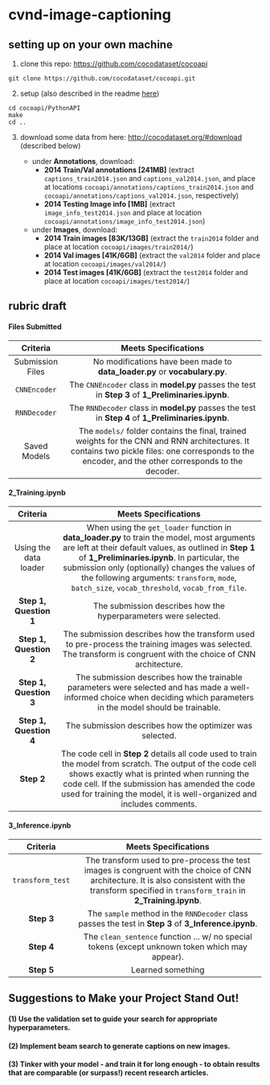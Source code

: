 # cvnd-image-captioning

## setting up on your own machine

1. clone this repo: https://github.com/cocodataset/cocoapi
```
git clone https://github.com/cocodataset/cocoapi.git
```

2. setup (also described in the readme [here](https://github.com/cocodataset/cocoapi))
```
cd cocoapi/PythonAPI
make
cd ..
```

3. download some data from here: http://cocodataset.org/#download (described below)

     * under **Annotations**, download:
          - **2014 Train/Val annotations [241MB]** (extract `captions_train2014.json` and `captions_val2014.json`, and place at locations `cocoapi/annotations/captions_train2014.json` and `cocoapi/annotations/captions_val2014.json`, respectively)
          - **2014 Testing Image info [1MB]** (extract `image_info_test2014.json` and place at location `cocoapi/annotations/image_info_test2014.json`)
     * under **Images**, download:
          - **2014 Train images [83K/13GB]** (extract the `train2014` folder and place at location `cocoapi/images/train2014/`)
          - **2014 Val images [41K/6GB]** (extract the `val2014` folder and place at location `cocoapi/images/val2014/`)
          - **2014 Test images [41K/6GB]** (extract the `test2014` folder and place at location `cocoapi/images/test2014/`)

## rubric draft

#### Files Submitted

| Criteria       		|     Meets Specifications	        			            | 
|:---------------------:|:---------------------------------------------------------:| 
| Submission Files   | No modifications have been made to **data_loader.py** or **vocabulary.py**. |
| `CNNEncoder`  | The `CNNEncoder` class in **model.py** passes the test in **Step 3** of **1_Preliminaries.ipynb**. |
| `RNNDecoder`  | The `RNNDecoder` class in **model.py** passes the test in **Step 4** of **1_Preliminaries.ipynb**. |
| Saved Models | The `models/` folder contains the final, trained weights for the CNN and RNN architectures. It contains two pickle files: one corresponds to the encoder, and the other corresponds to the decoder.  |


#### 2_Training.ipynb

| Criteria       		|     Meets Specifications	        			            | 
|:---------------------:|:---------------------------------------------------------:| 
| Using the data loader | When using the `get_loader` function in **data_loader.py** to train the model, most arguments are left at their default values, as outlined in **Step 1** of **1_Preliminaries.ipynb**.  In particular, the submission only (optionally) changes the values of the following arguments: `transform`, `mode`, `batch_size`, `vocab_threshold`, `vocab_from_file`. |
| **Step 1, Question 1** | The submission describes how the hyperparameters were selected. |
| **Step 1, Question 2** | The submission describes how the transform used to pre-process the training images was selected.  The transform is congruent with the choice of CNN architecture. |
| **Step 1, Question 3** | The submission describes how the trainable parameters were selected and has made a well-informed choice when deciding which parameters in the model should be trainable. |
| **Step 1, Question 4** | The submission describes how the optimizer was selected. |
| **Step 2** | The code cell in **Step 2** details all code used to train the model from scratch.  The output of the code cell shows exactly what is printed when running the code cell.  If the submission has amended the code used for training the model, it is well-organized and includes comments. |

#### 3_Inference.ipynb

| Criteria       		|     Meets Specifications	        			            | 
|:---------------------:|:---------------------------------------------------------:| 
| `transform_test` | The transform used to pre-process the test images is congruent with the choice of CNN architecture.  It is also consistent with the transform specified in `transform_train` in **2_Training.ipynb**. | 
| **Step 3** | The `sample` method in the `RNNDecoder` class passes the test in **Step 3** of **3_Inference.ipynb**. |
| **Step 4** | The `clean_sentence` function ... w/ no special tokens (except unknown token which may appear). | 
| **Step 5** | Learned something |


## Suggestions to Make your Project Stand Out!

#### (1) Use the validation set to guide your search for appropriate hyperparameters.

#### (2) Implement beam search to generate captions on new images.

#### (3) Tinker with your model - and train it for long enough - to obtain results that are comparable (or surpass!) recent research articles.
